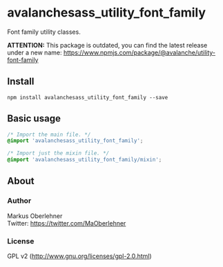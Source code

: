 # avalanchesass_utility_font_family
Font family utility classes.

**ATTENTION:** This package is outdated, you can find the latest release under a new name: https://www.npmjs.com/package/@avalanche/utility-font-family

## Install
```
npm install avalanchesass_utility_font_family --save
```

## Basic usage
```css
/* Import the main file. */
@import 'avalanchesass_utility_font_family';

/* Import just the mixin file. */
@import 'avalanchesass_utility_font_family/mixin';
```

## About
### Author
Markus Oberlehner  
Twitter: https://twitter.com/MaOberlehner

### License
GPL v2 (http://www.gnu.org/licenses/gpl-2.0.html)
